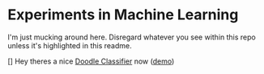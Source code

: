 # Experiments in Machine Learning
I'm just mucking around here. Disregard whatever you see within this repo unless it's highlighted in this readme.

[] Hey theres a nice [Doodle Classifier](/tree/master/neural-networks-exercises/04-doodle-classifier) now ([demo](https://www.michaelruppe.github.io/ml-experiments/neural-networks-exercises/04-doodle-classifier/index.html))
